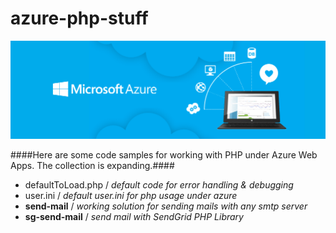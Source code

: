 # azure-php-stuff

![AzureBanner](https://github.com/badescuga/azure-php-stuff/raw/master/banner.png)

####Here are some code samples for working with PHP under Azure Web Apps. The collection is expanding.####

- defaultToLoad.php / *default code for error handling & debugging*
- user.ini / *default user.ini for php usage under azure*
- **send-mail** / *working solution for sending mails with any smtp server*
- **sg-send-mail** / *send mail with SendGrid PHP Library*
